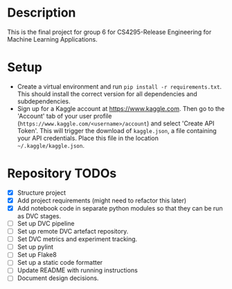 # Description

This is the final project for group 6 for CS4295-Release Engineering for Machine Learning Applications.

# Setup

- Create a virtual environment and run `pip install -r requirements.txt`. This should install the correct version for all dependencies and subdependencies.
- Sign up for a Kaggle account at https://www.kaggle.com. Then go to the 'Account' tab of your user profile (`https://www.kaggle.com/<username>/account`) and select 'Create API Token'. This will trigger the download of `kaggle.json`, a file containing your API credentials. Place this file in the location `~/.kaggle/kaggle.json`.

# Repository TODOs
- [X] Structure project
- [X] Add project requirements (might need to refactor this later)
- [X] Add notebook code in separate python modules so that they can be run as DVC stages.
- [ ] Set up DVC pipeline
- [ ] Set up remote DVC artefact repository.
- [ ] Set DVC metrics and experiment tracking.
- [ ] Set up pylint
- [ ] Set up Flake8
- [ ] Set up a static code formatter
- [ ] Update README with running instructions
- [ ] Document design decisions.
